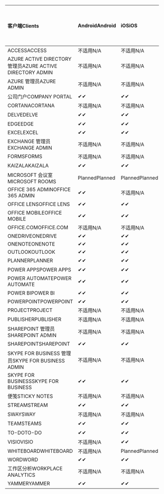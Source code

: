 <!-- This file is generated automatically. Changes made to this file will be overwritten.-->
|<span data-ttu-id="7a624-101">客户端</span><span class="sxs-lookup"><span data-stu-id="7a624-101">Clients</span></span>|<span data-ttu-id="7a624-102">Android</span><span class="sxs-lookup"><span data-stu-id="7a624-102">Android</span></span>|<span data-ttu-id="7a624-103">iOS</span><span class="sxs-lookup"><span data-stu-id="7a624-103">iOS</span></span>|<span data-ttu-id="7a624-104">Mac</span><span class="sxs-lookup"><span data-stu-id="7a624-104">Mac</span></span>|<span data-ttu-id="7a624-105">Windows 10</span><span class="sxs-lookup"><span data-stu-id="7a624-105">Windows 10</span></span><br><span data-ttu-id="7a624-106">桌面</span><span class="sxs-lookup"><span data-stu-id="7a624-106">Desktop</span></span>|<span data-ttu-id="7a624-107">Windows 10</span><span class="sxs-lookup"><span data-stu-id="7a624-107">Windows 10</span></span><br><span data-ttu-id="7a624-108">新式应用</span><span class="sxs-lookup"><span data-stu-id="7a624-108">Modern Apps</span></span>|
|:-|:-|:-|:-|:-|:-|
|<span data-ttu-id="7a624-109">ACCESS</span><span class="sxs-lookup"><span data-stu-id="7a624-109">ACCESS</span></span>|<span data-ttu-id="7a624-110">不适用</span><span class="sxs-lookup"><span data-stu-id="7a624-110">N/A</span></span>|<span data-ttu-id="7a624-111">不适用</span><span class="sxs-lookup"><span data-stu-id="7a624-111">N/A</span></span>|<span data-ttu-id="7a624-112">不适用</span><span class="sxs-lookup"><span data-stu-id="7a624-112">N/A</span></span>|<span data-ttu-id="7a624-113">✔</span><span class="sxs-lookup"><span data-stu-id="7a624-113">✔</span></span>|<span data-ttu-id="7a624-114">不适用</span><span class="sxs-lookup"><span data-stu-id="7a624-114">N/A</span></span>|
|<span data-ttu-id="7a624-115">AZURE ACTIVE DIRECTORY 管理员</span><span class="sxs-lookup"><span data-stu-id="7a624-115">AZURE ACTIVE DIRECTORY ADMIN</span></span>|<span data-ttu-id="7a624-116">不适用</span><span class="sxs-lookup"><span data-stu-id="7a624-116">N/A</span></span>|<span data-ttu-id="7a624-117">不适用</span><span class="sxs-lookup"><span data-stu-id="7a624-117">N/A</span></span>|<span data-ttu-id="7a624-118">不适用</span><span class="sxs-lookup"><span data-stu-id="7a624-118">N/A</span></span>|<span data-ttu-id="7a624-119">✔</span><span class="sxs-lookup"><span data-stu-id="7a624-119">✔</span></span>|<span data-ttu-id="7a624-120">不适用</span><span class="sxs-lookup"><span data-stu-id="7a624-120">N/A</span></span>|
|<span data-ttu-id="7a624-121">AZURE 管理员</span><span class="sxs-lookup"><span data-stu-id="7a624-121">AZURE ADMIN</span></span>|<span data-ttu-id="7a624-122">不适用</span><span class="sxs-lookup"><span data-stu-id="7a624-122">N/A</span></span>|<span data-ttu-id="7a624-123">不适用</span><span class="sxs-lookup"><span data-stu-id="7a624-123">N/A</span></span>|<span data-ttu-id="7a624-124">不适用</span><span class="sxs-lookup"><span data-stu-id="7a624-124">N/A</span></span>|<span data-ttu-id="7a624-125">不适用</span><span class="sxs-lookup"><span data-stu-id="7a624-125">N/A</span></span>|<span data-ttu-id="7a624-126">不适用</span><span class="sxs-lookup"><span data-stu-id="7a624-126">N/A</span></span>|
|<span data-ttu-id="7a624-127">公司门户</span><span class="sxs-lookup"><span data-stu-id="7a624-127">COMPANY PORTAL</span></span>|<span data-ttu-id="7a624-128">✔</span><span class="sxs-lookup"><span data-stu-id="7a624-128">✔</span></span>|<span data-ttu-id="7a624-129">✔</span><span class="sxs-lookup"><span data-stu-id="7a624-129">✔</span></span>|<span data-ttu-id="7a624-130">✔</span><span class="sxs-lookup"><span data-stu-id="7a624-130">✔</span></span>|<span data-ttu-id="7a624-131">不适用</span><span class="sxs-lookup"><span data-stu-id="7a624-131">N/A</span></span>|<span data-ttu-id="7a624-132">✔</span><span class="sxs-lookup"><span data-stu-id="7a624-132">✔</span></span>|
|<span data-ttu-id="7a624-133">CORTANA</span><span class="sxs-lookup"><span data-stu-id="7a624-133">CORTANA</span></span>|<span data-ttu-id="7a624-134">不适用</span><span class="sxs-lookup"><span data-stu-id="7a624-134">N/A</span></span>|<span data-ttu-id="7a624-135">不适用</span><span class="sxs-lookup"><span data-stu-id="7a624-135">N/A</span></span>|<span data-ttu-id="7a624-136">不适用</span><span class="sxs-lookup"><span data-stu-id="7a624-136">N/A</span></span>|<span data-ttu-id="7a624-137">不适用</span><span class="sxs-lookup"><span data-stu-id="7a624-137">N/A</span></span>|<span data-ttu-id="7a624-138">✔</span><span class="sxs-lookup"><span data-stu-id="7a624-138">✔</span></span>|
|<span data-ttu-id="7a624-139">DELVE</span><span class="sxs-lookup"><span data-stu-id="7a624-139">DELVE</span></span>|<span data-ttu-id="7a624-140">✔</span><span class="sxs-lookup"><span data-stu-id="7a624-140">✔</span></span>|<span data-ttu-id="7a624-141">✔</span><span class="sxs-lookup"><span data-stu-id="7a624-141">✔</span></span>|<span data-ttu-id="7a624-142">不适用</span><span class="sxs-lookup"><span data-stu-id="7a624-142">N/A</span></span>|<span data-ttu-id="7a624-143">不适用</span><span class="sxs-lookup"><span data-stu-id="7a624-143">N/A</span></span>|<span data-ttu-id="7a624-144">不适用</span><span class="sxs-lookup"><span data-stu-id="7a624-144">N/A</span></span>|
|<span data-ttu-id="7a624-145">EDGE</span><span class="sxs-lookup"><span data-stu-id="7a624-145">EDGE</span></span>|<span data-ttu-id="7a624-146">✔</span><span class="sxs-lookup"><span data-stu-id="7a624-146">✔</span></span>|<span data-ttu-id="7a624-147">✔</span><span class="sxs-lookup"><span data-stu-id="7a624-147">✔</span></span>|<span data-ttu-id="7a624-148">不适用</span><span class="sxs-lookup"><span data-stu-id="7a624-148">N/A</span></span>|<span data-ttu-id="7a624-149">✔</span><span class="sxs-lookup"><span data-stu-id="7a624-149">✔</span></span>|<span data-ttu-id="7a624-150">不适用</span><span class="sxs-lookup"><span data-stu-id="7a624-150">N/A</span></span>|
|<span data-ttu-id="7a624-151">EXCEL</span><span class="sxs-lookup"><span data-stu-id="7a624-151">EXCEL</span></span>|<span data-ttu-id="7a624-152">✔</span><span class="sxs-lookup"><span data-stu-id="7a624-152">✔</span></span>|<span data-ttu-id="7a624-153">✔</span><span class="sxs-lookup"><span data-stu-id="7a624-153">✔</span></span>|<span data-ttu-id="7a624-154">✔</span><span class="sxs-lookup"><span data-stu-id="7a624-154">✔</span></span>|<span data-ttu-id="7a624-155">✔</span><span class="sxs-lookup"><span data-stu-id="7a624-155">✔</span></span>|<span data-ttu-id="7a624-156">✔</span><span class="sxs-lookup"><span data-stu-id="7a624-156">✔</span></span>|
|<span data-ttu-id="7a624-157">EXCHANGE 管理员</span><span class="sxs-lookup"><span data-stu-id="7a624-157">EXCHANGE ADMIN</span></span>|<span data-ttu-id="7a624-158">不适用</span><span class="sxs-lookup"><span data-stu-id="7a624-158">N/A</span></span>|<span data-ttu-id="7a624-159">不适用</span><span class="sxs-lookup"><span data-stu-id="7a624-159">N/A</span></span>|<span data-ttu-id="7a624-160">不适用</span><span class="sxs-lookup"><span data-stu-id="7a624-160">N/A</span></span>|<span data-ttu-id="7a624-161">✔</span><span class="sxs-lookup"><span data-stu-id="7a624-161">✔</span></span>|<span data-ttu-id="7a624-162">不适用</span><span class="sxs-lookup"><span data-stu-id="7a624-162">N/A</span></span>|
|<span data-ttu-id="7a624-163">FORMS</span><span class="sxs-lookup"><span data-stu-id="7a624-163">FORMS</span></span>|<span data-ttu-id="7a624-164">不适用</span><span class="sxs-lookup"><span data-stu-id="7a624-164">N/A</span></span>|<span data-ttu-id="7a624-165">不适用</span><span class="sxs-lookup"><span data-stu-id="7a624-165">N/A</span></span>|<span data-ttu-id="7a624-166">不适用</span><span class="sxs-lookup"><span data-stu-id="7a624-166">N/A</span></span>|<span data-ttu-id="7a624-167">不适用</span><span class="sxs-lookup"><span data-stu-id="7a624-167">N/A</span></span>|<span data-ttu-id="7a624-168">不适用</span><span class="sxs-lookup"><span data-stu-id="7a624-168">N/A</span></span>|
|<span data-ttu-id="7a624-169">KAIZALA</span><span class="sxs-lookup"><span data-stu-id="7a624-169">KAIZALA</span></span>|<span data-ttu-id="7a624-170">✔</span><span class="sxs-lookup"><span data-stu-id="7a624-170">✔</span></span>|<span data-ttu-id="7a624-171">✔</span><span class="sxs-lookup"><span data-stu-id="7a624-171">✔</span></span>|<span data-ttu-id="7a624-172">不适用</span><span class="sxs-lookup"><span data-stu-id="7a624-172">N/A</span></span>|<span data-ttu-id="7a624-173">不适用</span><span class="sxs-lookup"><span data-stu-id="7a624-173">N/A</span></span>|<span data-ttu-id="7a624-174">不适用</span><span class="sxs-lookup"><span data-stu-id="7a624-174">N/A</span></span>|
|<span data-ttu-id="7a624-175">MICROSOFT 会议室</span><span class="sxs-lookup"><span data-stu-id="7a624-175">MICROSOFT ROOMS</span></span>|<span data-ttu-id="7a624-176">Planned</span><span class="sxs-lookup"><span data-stu-id="7a624-176">Planned</span></span>|<span data-ttu-id="7a624-177">Planned</span><span class="sxs-lookup"><span data-stu-id="7a624-177">Planned</span></span>|<span data-ttu-id="7a624-178">不适用</span><span class="sxs-lookup"><span data-stu-id="7a624-178">N/A</span></span>|<span data-ttu-id="7a624-179">不适用</span><span class="sxs-lookup"><span data-stu-id="7a624-179">N/A</span></span>|<span data-ttu-id="7a624-180">不适用</span><span class="sxs-lookup"><span data-stu-id="7a624-180">N/A</span></span>|
|<span data-ttu-id="7a624-181">OFFICE 365 ADMIN</span><span class="sxs-lookup"><span data-stu-id="7a624-181">OFFICE 365 ADMIN</span></span>|<span data-ttu-id="7a624-182">✔</span><span class="sxs-lookup"><span data-stu-id="7a624-182">✔</span></span>|<span data-ttu-id="7a624-183">不适用</span><span class="sxs-lookup"><span data-stu-id="7a624-183">N/A</span></span>|<span data-ttu-id="7a624-184">不适用</span><span class="sxs-lookup"><span data-stu-id="7a624-184">N/A</span></span>|<span data-ttu-id="7a624-185">不适用</span><span class="sxs-lookup"><span data-stu-id="7a624-185">N/A</span></span>|<span data-ttu-id="7a624-186">不适用</span><span class="sxs-lookup"><span data-stu-id="7a624-186">N/A</span></span>|
|<span data-ttu-id="7a624-187">OFFICE LENS</span><span class="sxs-lookup"><span data-stu-id="7a624-187">OFFICE LENS</span></span>|<span data-ttu-id="7a624-188">✔</span><span class="sxs-lookup"><span data-stu-id="7a624-188">✔</span></span>|<span data-ttu-id="7a624-189">✔</span><span class="sxs-lookup"><span data-stu-id="7a624-189">✔</span></span>|<span data-ttu-id="7a624-190">不适用</span><span class="sxs-lookup"><span data-stu-id="7a624-190">N/A</span></span>|<span data-ttu-id="7a624-191">不适用</span><span class="sxs-lookup"><span data-stu-id="7a624-191">N/A</span></span>|<span data-ttu-id="7a624-192">✔</span><span class="sxs-lookup"><span data-stu-id="7a624-192">✔</span></span>|
|<span data-ttu-id="7a624-193">OFFICE MOBILE</span><span class="sxs-lookup"><span data-stu-id="7a624-193">OFFICE MOBILE</span></span>|<span data-ttu-id="7a624-194">✔</span><span class="sxs-lookup"><span data-stu-id="7a624-194">✔</span></span>|<span data-ttu-id="7a624-195">✔</span><span class="sxs-lookup"><span data-stu-id="7a624-195">✔</span></span>|<span data-ttu-id="7a624-196">不适用</span><span class="sxs-lookup"><span data-stu-id="7a624-196">N/A</span></span>|<span data-ttu-id="7a624-197">不适用</span><span class="sxs-lookup"><span data-stu-id="7a624-197">N/A</span></span>|<span data-ttu-id="7a624-198">不适用</span><span class="sxs-lookup"><span data-stu-id="7a624-198">N/A</span></span>|
|<span data-ttu-id="7a624-199">OFFICE.COM</span><span class="sxs-lookup"><span data-stu-id="7a624-199">OFFICE.COM</span></span>|<span data-ttu-id="7a624-200">不适用</span><span class="sxs-lookup"><span data-stu-id="7a624-200">N/A</span></span>|<span data-ttu-id="7a624-201">不适用</span><span class="sxs-lookup"><span data-stu-id="7a624-201">N/A</span></span>|<span data-ttu-id="7a624-202">不适用</span><span class="sxs-lookup"><span data-stu-id="7a624-202">N/A</span></span>|<span data-ttu-id="7a624-203">不适用</span><span class="sxs-lookup"><span data-stu-id="7a624-203">N/A</span></span>|<span data-ttu-id="7a624-204">✔</span><span class="sxs-lookup"><span data-stu-id="7a624-204">✔</span></span>|
|<span data-ttu-id="7a624-205">ONEDRIVE</span><span class="sxs-lookup"><span data-stu-id="7a624-205">ONEDRIVE</span></span>|<span data-ttu-id="7a624-206">✔</span><span class="sxs-lookup"><span data-stu-id="7a624-206">✔</span></span>|<span data-ttu-id="7a624-207">✔</span><span class="sxs-lookup"><span data-stu-id="7a624-207">✔</span></span>|<span data-ttu-id="7a624-208">✔</span><span class="sxs-lookup"><span data-stu-id="7a624-208">✔</span></span>|<span data-ttu-id="7a624-209">✔</span><span class="sxs-lookup"><span data-stu-id="7a624-209">✔</span></span>|<span data-ttu-id="7a624-210">✔</span><span class="sxs-lookup"><span data-stu-id="7a624-210">✔</span></span>|
|<span data-ttu-id="7a624-211">ONENOTE</span><span class="sxs-lookup"><span data-stu-id="7a624-211">ONENOTE</span></span>|<span data-ttu-id="7a624-212">✔</span><span class="sxs-lookup"><span data-stu-id="7a624-212">✔</span></span>|<span data-ttu-id="7a624-213">✔</span><span class="sxs-lookup"><span data-stu-id="7a624-213">✔</span></span>|<span data-ttu-id="7a624-214">✔</span><span class="sxs-lookup"><span data-stu-id="7a624-214">✔</span></span>|<span data-ttu-id="7a624-215">✔</span><span class="sxs-lookup"><span data-stu-id="7a624-215">✔</span></span>|<span data-ttu-id="7a624-216">✔</span><span class="sxs-lookup"><span data-stu-id="7a624-216">✔</span></span>|
|<span data-ttu-id="7a624-217">OUTLOOK</span><span class="sxs-lookup"><span data-stu-id="7a624-217">OUTLOOK</span></span>|<span data-ttu-id="7a624-218">✔</span><span class="sxs-lookup"><span data-stu-id="7a624-218">✔</span></span>|<span data-ttu-id="7a624-219">✔</span><span class="sxs-lookup"><span data-stu-id="7a624-219">✔</span></span>|<span data-ttu-id="7a624-220">✔</span><span class="sxs-lookup"><span data-stu-id="7a624-220">✔</span></span>|<span data-ttu-id="7a624-221">✔</span><span class="sxs-lookup"><span data-stu-id="7a624-221">✔</span></span>|<span data-ttu-id="7a624-222">✔</span><span class="sxs-lookup"><span data-stu-id="7a624-222">✔</span></span>|
|<span data-ttu-id="7a624-223">PLANNER</span><span class="sxs-lookup"><span data-stu-id="7a624-223">PLANNER</span></span>|<span data-ttu-id="7a624-224">✔</span><span class="sxs-lookup"><span data-stu-id="7a624-224">✔</span></span>|<span data-ttu-id="7a624-225">✔</span><span class="sxs-lookup"><span data-stu-id="7a624-225">✔</span></span>|<span data-ttu-id="7a624-226">不适用</span><span class="sxs-lookup"><span data-stu-id="7a624-226">N/A</span></span>|<span data-ttu-id="7a624-227">不适用</span><span class="sxs-lookup"><span data-stu-id="7a624-227">N/A</span></span>|<span data-ttu-id="7a624-228">不适用</span><span class="sxs-lookup"><span data-stu-id="7a624-228">N/A</span></span>|
|<span data-ttu-id="7a624-229">POWER APPS</span><span class="sxs-lookup"><span data-stu-id="7a624-229">POWER APPS</span></span>|<span data-ttu-id="7a624-230">✔</span><span class="sxs-lookup"><span data-stu-id="7a624-230">✔</span></span>|<span data-ttu-id="7a624-231">✔</span><span class="sxs-lookup"><span data-stu-id="7a624-231">✔</span></span>|<span data-ttu-id="7a624-232">不适用</span><span class="sxs-lookup"><span data-stu-id="7a624-232">N/A</span></span>|<span data-ttu-id="7a624-233">不适用</span><span class="sxs-lookup"><span data-stu-id="7a624-233">N/A</span></span>|<span data-ttu-id="7a624-234">✔</span><span class="sxs-lookup"><span data-stu-id="7a624-234">✔</span></span>|
|<span data-ttu-id="7a624-235">POWER AUTOMATE</span><span class="sxs-lookup"><span data-stu-id="7a624-235">POWER AUTOMATE</span></span>|<span data-ttu-id="7a624-236">✔</span><span class="sxs-lookup"><span data-stu-id="7a624-236">✔</span></span>|<span data-ttu-id="7a624-237">✔</span><span class="sxs-lookup"><span data-stu-id="7a624-237">✔</span></span>|<span data-ttu-id="7a624-238">不适用</span><span class="sxs-lookup"><span data-stu-id="7a624-238">N/A</span></span>|<span data-ttu-id="7a624-239">不适用</span><span class="sxs-lookup"><span data-stu-id="7a624-239">N/A</span></span>|<span data-ttu-id="7a624-240">不适用</span><span class="sxs-lookup"><span data-stu-id="7a624-240">N/A</span></span>|
|<span data-ttu-id="7a624-241">POWER BI</span><span class="sxs-lookup"><span data-stu-id="7a624-241">POWER BI</span></span>|<span data-ttu-id="7a624-242">✔</span><span class="sxs-lookup"><span data-stu-id="7a624-242">✔</span></span>|<span data-ttu-id="7a624-243">✔</span><span class="sxs-lookup"><span data-stu-id="7a624-243">✔</span></span>|<span data-ttu-id="7a624-244">不适用</span><span class="sxs-lookup"><span data-stu-id="7a624-244">N/A</span></span>|<span data-ttu-id="7a624-245">✔</span><span class="sxs-lookup"><span data-stu-id="7a624-245">✔</span></span>|<span data-ttu-id="7a624-246">✔</span><span class="sxs-lookup"><span data-stu-id="7a624-246">✔</span></span>|
|<span data-ttu-id="7a624-247">POWERPOINT</span><span class="sxs-lookup"><span data-stu-id="7a624-247">POWERPOINT</span></span>|<span data-ttu-id="7a624-248">✔</span><span class="sxs-lookup"><span data-stu-id="7a624-248">✔</span></span>|<span data-ttu-id="7a624-249">✔</span><span class="sxs-lookup"><span data-stu-id="7a624-249">✔</span></span>|<span data-ttu-id="7a624-250">✔</span><span class="sxs-lookup"><span data-stu-id="7a624-250">✔</span></span>|<span data-ttu-id="7a624-251">✔</span><span class="sxs-lookup"><span data-stu-id="7a624-251">✔</span></span>|<span data-ttu-id="7a624-252">✔</span><span class="sxs-lookup"><span data-stu-id="7a624-252">✔</span></span>|
|<span data-ttu-id="7a624-253">PROJECT</span><span class="sxs-lookup"><span data-stu-id="7a624-253">PROJECT</span></span>|<span data-ttu-id="7a624-254">不适用</span><span class="sxs-lookup"><span data-stu-id="7a624-254">N/A</span></span>|<span data-ttu-id="7a624-255">不适用</span><span class="sxs-lookup"><span data-stu-id="7a624-255">N/A</span></span>|<span data-ttu-id="7a624-256">不适用</span><span class="sxs-lookup"><span data-stu-id="7a624-256">N/A</span></span>|<span data-ttu-id="7a624-257">✔</span><span class="sxs-lookup"><span data-stu-id="7a624-257">✔</span></span>|<span data-ttu-id="7a624-258">不适用</span><span class="sxs-lookup"><span data-stu-id="7a624-258">N/A</span></span>|
|<span data-ttu-id="7a624-259">PUBLISHER</span><span class="sxs-lookup"><span data-stu-id="7a624-259">PUBLISHER</span></span>|<span data-ttu-id="7a624-260">不适用</span><span class="sxs-lookup"><span data-stu-id="7a624-260">N/A</span></span>|<span data-ttu-id="7a624-261">不适用</span><span class="sxs-lookup"><span data-stu-id="7a624-261">N/A</span></span>|<span data-ttu-id="7a624-262">不适用</span><span class="sxs-lookup"><span data-stu-id="7a624-262">N/A</span></span>|<span data-ttu-id="7a624-263">✔</span><span class="sxs-lookup"><span data-stu-id="7a624-263">✔</span></span>|<span data-ttu-id="7a624-264">不适用</span><span class="sxs-lookup"><span data-stu-id="7a624-264">N/A</span></span>|
|<span data-ttu-id="7a624-265">SHAREPOINT 管理员</span><span class="sxs-lookup"><span data-stu-id="7a624-265">SHAREPOINT ADMIN</span></span>|<span data-ttu-id="7a624-266">不适用</span><span class="sxs-lookup"><span data-stu-id="7a624-266">N/A</span></span>|<span data-ttu-id="7a624-267">不适用</span><span class="sxs-lookup"><span data-stu-id="7a624-267">N/A</span></span>|<span data-ttu-id="7a624-268">不适用</span><span class="sxs-lookup"><span data-stu-id="7a624-268">N/A</span></span>|<span data-ttu-id="7a624-269">✔</span><span class="sxs-lookup"><span data-stu-id="7a624-269">✔</span></span>|<span data-ttu-id="7a624-270">不适用</span><span class="sxs-lookup"><span data-stu-id="7a624-270">N/A</span></span>|
|<span data-ttu-id="7a624-271">SHAREPOINT</span><span class="sxs-lookup"><span data-stu-id="7a624-271">SHAREPOINT</span></span>|<span data-ttu-id="7a624-272">✔</span><span class="sxs-lookup"><span data-stu-id="7a624-272">✔</span></span>|<span data-ttu-id="7a624-273">✔</span><span class="sxs-lookup"><span data-stu-id="7a624-273">✔</span></span>|<span data-ttu-id="7a624-274">不适用</span><span class="sxs-lookup"><span data-stu-id="7a624-274">N/A</span></span>|<span data-ttu-id="7a624-275">不适用</span><span class="sxs-lookup"><span data-stu-id="7a624-275">N/A</span></span>|<span data-ttu-id="7a624-276">不适用</span><span class="sxs-lookup"><span data-stu-id="7a624-276">N/A</span></span>|
|<span data-ttu-id="7a624-277">SKYPE FOR BUSINESS 管理员</span><span class="sxs-lookup"><span data-stu-id="7a624-277">SKYPE FOR BUSINESS ADMIN</span></span>|<span data-ttu-id="7a624-278">不适用</span><span class="sxs-lookup"><span data-stu-id="7a624-278">N/A</span></span>|<span data-ttu-id="7a624-279">不适用</span><span class="sxs-lookup"><span data-stu-id="7a624-279">N/A</span></span>|<span data-ttu-id="7a624-280">不适用</span><span class="sxs-lookup"><span data-stu-id="7a624-280">N/A</span></span>|<span data-ttu-id="7a624-281">✔</span><span class="sxs-lookup"><span data-stu-id="7a624-281">✔</span></span>|<span data-ttu-id="7a624-282">不适用</span><span class="sxs-lookup"><span data-stu-id="7a624-282">N/A</span></span>|
|<span data-ttu-id="7a624-283">SKYPE FOR BUSINESS</span><span class="sxs-lookup"><span data-stu-id="7a624-283">SKYPE FOR BUSINESS</span></span>|<span data-ttu-id="7a624-284">✔</span><span class="sxs-lookup"><span data-stu-id="7a624-284">✔</span></span>|<span data-ttu-id="7a624-285">✔</span><span class="sxs-lookup"><span data-stu-id="7a624-285">✔</span></span>|<span data-ttu-id="7a624-286">✔</span><span class="sxs-lookup"><span data-stu-id="7a624-286">✔</span></span>|<span data-ttu-id="7a624-287">✔</span><span class="sxs-lookup"><span data-stu-id="7a624-287">✔</span></span>|<span data-ttu-id="7a624-288">不适用</span><span class="sxs-lookup"><span data-stu-id="7a624-288">N/A</span></span>|
|<span data-ttu-id="7a624-289">便笺</span><span class="sxs-lookup"><span data-stu-id="7a624-289">STICKY NOTES</span></span>|<span data-ttu-id="7a624-290">不适用</span><span class="sxs-lookup"><span data-stu-id="7a624-290">N/A</span></span>|<span data-ttu-id="7a624-291">不适用</span><span class="sxs-lookup"><span data-stu-id="7a624-291">N/A</span></span>|<span data-ttu-id="7a624-292">不适用</span><span class="sxs-lookup"><span data-stu-id="7a624-292">N/A</span></span>|<span data-ttu-id="7a624-293">不适用</span><span class="sxs-lookup"><span data-stu-id="7a624-293">N/A</span></span>|<span data-ttu-id="7a624-294">✔</span><span class="sxs-lookup"><span data-stu-id="7a624-294">✔</span></span>|
|<span data-ttu-id="7a624-295">STREAM</span><span class="sxs-lookup"><span data-stu-id="7a624-295">STREAM</span></span>|<span data-ttu-id="7a624-296">✔</span><span class="sxs-lookup"><span data-stu-id="7a624-296">✔</span></span>|<span data-ttu-id="7a624-297">✔</span><span class="sxs-lookup"><span data-stu-id="7a624-297">✔</span></span>|<span data-ttu-id="7a624-298">不适用</span><span class="sxs-lookup"><span data-stu-id="7a624-298">N/A</span></span>|<span data-ttu-id="7a624-299">不适用</span><span class="sxs-lookup"><span data-stu-id="7a624-299">N/A</span></span>|<span data-ttu-id="7a624-300">不适用</span><span class="sxs-lookup"><span data-stu-id="7a624-300">N/A</span></span>|
|<span data-ttu-id="7a624-301">SWAY</span><span class="sxs-lookup"><span data-stu-id="7a624-301">SWAY</span></span>|<span data-ttu-id="7a624-302">不适用</span><span class="sxs-lookup"><span data-stu-id="7a624-302">N/A</span></span>|<span data-ttu-id="7a624-303">不适用</span><span class="sxs-lookup"><span data-stu-id="7a624-303">N/A</span></span>|<span data-ttu-id="7a624-304">不适用</span><span class="sxs-lookup"><span data-stu-id="7a624-304">N/A</span></span>|<span data-ttu-id="7a624-305">不适用</span><span class="sxs-lookup"><span data-stu-id="7a624-305">N/A</span></span>|<span data-ttu-id="7a624-306">✔</span><span class="sxs-lookup"><span data-stu-id="7a624-306">✔</span></span>|
|<span data-ttu-id="7a624-307">TEAMS</span><span class="sxs-lookup"><span data-stu-id="7a624-307">TEAMS</span></span>|<span data-ttu-id="7a624-308">✔</span><span class="sxs-lookup"><span data-stu-id="7a624-308">✔</span></span>|<span data-ttu-id="7a624-309">✔</span><span class="sxs-lookup"><span data-stu-id="7a624-309">✔</span></span>|<span data-ttu-id="7a624-310">✔</span><span class="sxs-lookup"><span data-stu-id="7a624-310">✔</span></span>|<span data-ttu-id="7a624-311">Planned</span><span class="sxs-lookup"><span data-stu-id="7a624-311">Planned</span></span>|<span data-ttu-id="7a624-312">不适用</span><span class="sxs-lookup"><span data-stu-id="7a624-312">N/A</span></span>|
|<span data-ttu-id="7a624-313">TO-DO</span><span class="sxs-lookup"><span data-stu-id="7a624-313">TO-DO</span></span>|<span data-ttu-id="7a624-314">✔</span><span class="sxs-lookup"><span data-stu-id="7a624-314">✔</span></span>|<span data-ttu-id="7a624-315">✔</span><span class="sxs-lookup"><span data-stu-id="7a624-315">✔</span></span>|<span data-ttu-id="7a624-316">✔</span><span class="sxs-lookup"><span data-stu-id="7a624-316">✔</span></span>|<span data-ttu-id="7a624-317">不适用</span><span class="sxs-lookup"><span data-stu-id="7a624-317">N/A</span></span>|<span data-ttu-id="7a624-318">✔</span><span class="sxs-lookup"><span data-stu-id="7a624-318">✔</span></span>|
|<span data-ttu-id="7a624-319">VISIO</span><span class="sxs-lookup"><span data-stu-id="7a624-319">VISIO</span></span>|<span data-ttu-id="7a624-320">不适用</span><span class="sxs-lookup"><span data-stu-id="7a624-320">N/A</span></span>|<span data-ttu-id="7a624-321">✔</span><span class="sxs-lookup"><span data-stu-id="7a624-321">✔</span></span>|<span data-ttu-id="7a624-322">不适用</span><span class="sxs-lookup"><span data-stu-id="7a624-322">N/A</span></span>|<span data-ttu-id="7a624-323">✔</span><span class="sxs-lookup"><span data-stu-id="7a624-323">✔</span></span>|<span data-ttu-id="7a624-324">不适用</span><span class="sxs-lookup"><span data-stu-id="7a624-324">N/A</span></span>|
|<span data-ttu-id="7a624-325">WHITEBOARD</span><span class="sxs-lookup"><span data-stu-id="7a624-325">WHITEBOARD</span></span>|<span data-ttu-id="7a624-326">不适用</span><span class="sxs-lookup"><span data-stu-id="7a624-326">N/A</span></span>|<span data-ttu-id="7a624-327">Planned</span><span class="sxs-lookup"><span data-stu-id="7a624-327">Planned</span></span>|<span data-ttu-id="7a624-328">不适用</span><span class="sxs-lookup"><span data-stu-id="7a624-328">N/A</span></span>|<span data-ttu-id="7a624-329">不适用</span><span class="sxs-lookup"><span data-stu-id="7a624-329">N/A</span></span>|<span data-ttu-id="7a624-330">✔</span><span class="sxs-lookup"><span data-stu-id="7a624-330">✔</span></span>|
|<span data-ttu-id="7a624-331">WORD</span><span class="sxs-lookup"><span data-stu-id="7a624-331">WORD</span></span>|<span data-ttu-id="7a624-332">✔</span><span class="sxs-lookup"><span data-stu-id="7a624-332">✔</span></span>|<span data-ttu-id="7a624-333">✔</span><span class="sxs-lookup"><span data-stu-id="7a624-333">✔</span></span>|<span data-ttu-id="7a624-334">✔</span><span class="sxs-lookup"><span data-stu-id="7a624-334">✔</span></span>|<span data-ttu-id="7a624-335">✔</span><span class="sxs-lookup"><span data-stu-id="7a624-335">✔</span></span>|<span data-ttu-id="7a624-336">✔</span><span class="sxs-lookup"><span data-stu-id="7a624-336">✔</span></span>|
|<span data-ttu-id="7a624-337">工作区分析</span><span class="sxs-lookup"><span data-stu-id="7a624-337">WORKPLACE ANALYTICS</span></span>|<span data-ttu-id="7a624-338">不适用</span><span class="sxs-lookup"><span data-stu-id="7a624-338">N/A</span></span>|<span data-ttu-id="7a624-339">不适用</span><span class="sxs-lookup"><span data-stu-id="7a624-339">N/A</span></span>|<span data-ttu-id="7a624-340">不适用</span><span class="sxs-lookup"><span data-stu-id="7a624-340">N/A</span></span>|<span data-ttu-id="7a624-341">不适用</span><span class="sxs-lookup"><span data-stu-id="7a624-341">N/A</span></span>|<span data-ttu-id="7a624-342">不适用</span><span class="sxs-lookup"><span data-stu-id="7a624-342">N/A</span></span>|
|<span data-ttu-id="7a624-343">YAMMER</span><span class="sxs-lookup"><span data-stu-id="7a624-343">YAMMER</span></span>|<span data-ttu-id="7a624-344">✔</span><span class="sxs-lookup"><span data-stu-id="7a624-344">✔</span></span>|<span data-ttu-id="7a624-345">✔</span><span class="sxs-lookup"><span data-stu-id="7a624-345">✔</span></span>|<span data-ttu-id="7a624-346">Planned</span><span class="sxs-lookup"><span data-stu-id="7a624-346">Planned</span></span>|<span data-ttu-id="7a624-347">Planned</span><span class="sxs-lookup"><span data-stu-id="7a624-347">Planned</span></span>|<span data-ttu-id="7a624-348">不适用</span><span class="sxs-lookup"><span data-stu-id="7a624-348">N/A</span></span>|

